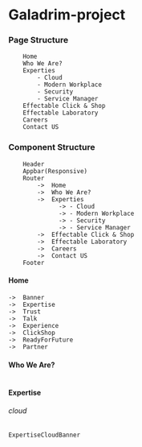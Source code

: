 # Galadrim-project

### Page Structure

```$xslt
    Home
    Who We Are?
    Experties
        - Cloud
        - Modern Workplace
        - Security
        - Service Manager
    Effectable Click & Shop
    Effectable Laboratory
    Careers
    Contact US
```

### Component Structure
```$xslt
    Header
    Appbar(Responsive)
    Router
        ->  Home
        ->  Who We Are?
        ->  Experties
              -> - Cloud
              -> - Modern Workplace
              -> - Security
              -> - Service Manager
        ->  Effectable Click & Shop
        ->  Effectable Laboratory
        ->  Careers
        ->  Contact US
    Footer
```

#### Home
    
```
->  Banner
->  Expertise
->  Trust
->  Talk
->  Experience
->  ClickShop
->  ReadyForFuture
->  Partner
```

#### Who We Are?
```$xslt

```

#### Expertise
###### cloud
```$xslt
ExpertiseCloudBanner

```